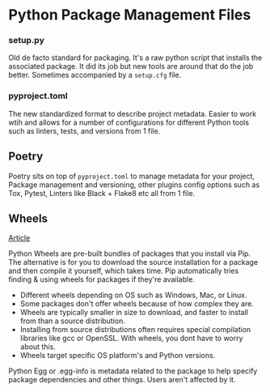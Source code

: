 # Python Package Management Files

### setup.py
Old de facto standard for packaging.  It's a raw python script that installs the associated package. It did its job but new tools are around that do the job better.  Sometimes accompanied by a `setup.cfg` file.

### pyproject.toml
The new standardized format to describe project metadata.  Easier to work wtih and allows for a number of configurations for different Python tools such as linters, tests, and versions from 1 file.


## Poetry
Poetry sits on top of `pyproject.toml` to manage metadata for your project, Package management and versioning, other plugins config options such as Tox, Pytest, Linters like Black + Flake8 etc all from 1 file.

## Wheels
[Article](https://realpython.com/python-wheels/)

Python Wheels are pre-built bundles of packages that you install via Pip.  The alternative is for you to download the source installation for a package and then compile it yourself, which takes time.  Pip automatically tries finding & using wheels for packages if they're available.  
- Different wheels depending on OS such as Windows, Mac, or Linux.
- Some packages don't offer wheels because of how complex they are.
- Wheels are typically smaller in size to download, and faster to install from than a source distribution.
- Installing from source distributions often requires special compilation libraries like gcc or OpenSSL.  With wheels, you dont have to worry about this.
- Wheels target specific OS platform's and Python versions.


Python Egg or .egg-info is metadata related to the package to help specify package dependencies and other things.  Users aren't affected by it.